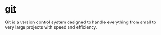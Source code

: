 # [git](https://git-scm.com/)
  Git is a  version control system designed to handle everything from small to very large projects with speed and efficiency.

